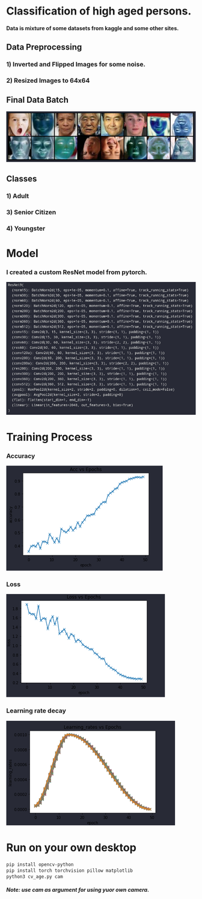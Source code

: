 # Classification of high aged persons.
#### Data is mixture of some datasets from kaggle and  some other sites.
## Data Preprocessing
### 1) Inverted and Flipped Images for some noise.
### 2) Resized Images to 64x64
## Final Data Batch
![Data](images/batch.png)
## Classes
### 1) Adult
### 3) Senior Citizen
### 4) Youngster
# Model
### I  created a custom ResNet model from pytorch.
![Model](images/model.png)
# Training Process
### Accuracy
![Acc](images/acc.png)
### Loss
![Loss](images/loss.png)
### Learning rate decay
![Lr](images/lr.png)
# Run on your own desktop
```
pip install opencv-python
pip install torch torchvision pillow matplotlib
python3 cv_age.py cam
```
##### Note: use cam as argument for using yuor own camera.
